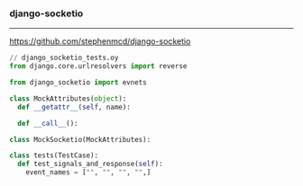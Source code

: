 ### django-socketio
---
https://github.com/stephenmcd/django-socketio


```py
// django_socketio_tests.oy
from django.core.urlresolvers import reverse

from django_socketio import evnets

class MockAttributes(object):
  def __getattr__(self, name):

  def __call__():

class MockSocketio(MockAttributes):

class tests(TestCase):
  def test_signals_and_response(self):
    event_names = ["", "", "", "",]
```

```
```

```
```

